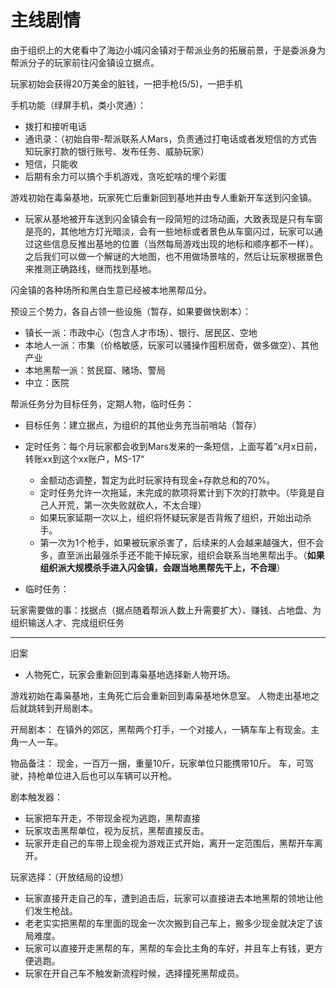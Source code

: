 # 主线剧情

由于组织上的大佬看中了海边小城闪金镇对于帮派业务的拓展前景，于是委派身为帮派分子的玩家前往闪金镇设立据点。



玩家初始会获得20万美金的脏钱，一把手枪(5/5)，一把手机

   手机功能（绿屏手机，类小灵通）：

- 拨打和接听电话
- 通讯录：（初始自带-帮派联系人Mars，负责通过打电话或者发短信的方式告知玩家打款的银行账号、发布任务、威胁玩家）
- 短信，只能收
- 后期有余力可以搞个手机游戏，贪吃蛇啥的埋个彩蛋



游戏初始在毒枭基地，玩家死亡后重新回到基地并由专人重新开车送到闪金镇。

- 玩家从基地被开车送到闪金镇会有一段简短的过场动画，大致表现是只有车窗是亮的，其他地方灯光暗淡，会有一些地标或者景色从车窗闪过，玩家可以通过这些信息反推出基地的位置（当然每局游戏出现的地标和顺序都不一样）。之后我们可以做一个解谜的大地图，也不用做场景啥的，然后让玩家根据景色来推测正确路线，继而找到基地。

  

闪金镇的各种场所和黑白生意已经被本地黑帮瓜分。

预设三个势力，各自占领一些设施（暂存，如果要做快剧本）：

- 镇长一派：市政中心（包含人才市场）、银行、居民区、空地
- 本地人一派：市集（价格敏感，玩家可以骚操作囤积居奇，做多做空）、其他产业
- 本地黑帮一派：贫民窟、赌场、警局
- 中立：医院



帮派任务分为目标任务，定期人物，临时任务：

- 目标任务：建立据点，为组织的其他业务充当前哨站（暂存）

- 定时任务：每个月玩家都会收到Mars发来的一条短信，上面写着”x月x日前，转账xx到这个xx账户，MS-17“
    - 金额动态调整，暂定为此时玩家持有现金+存款总和的70%。
    - 定时任务允许一次拖延，未完成的款项将累计到下次的打款中。（毕竟是自己人开荒，第一次失败就砍人，不太合理）
    - 如果玩家延期一次以上，组织将怀疑玩家是否背叛了组织，开始出动杀手。
    - 第一次为1个枪手，如果被玩家杀害了，后续来的人会越来越强大，但不会多，直至派出最强杀手还不能干掉玩家，组织会联系当地黑帮出手。（**如果组织派大规模杀手进入闪金镇，会跟当地黑帮先干上，不合理**）
- 临时任务：



玩家需要做的事：找据点（据点随着帮派人数上升需要扩大）、赚钱、占地盘、为组织输送人才、完成组织任务





---

旧案



- 人物死亡，玩家会重新回到毒枭基地选择新人物开场。

游戏初始在毒枭基地，主角死亡后会重新回到毒枭基地休息室。
人物走出基地之后就跳转到开局剧本。

开局剧本：
在镇外的郊区，黑帮两个打手，一个对接人，一辆车车上有现金。主角一人一车。

物品备注：
现金，一百万一捆，重量10斤，玩家单位只能携带10斤。
车，可驾驶，持枪单位进入后也可以车辆可以开枪。

剧本触发器：

- 玩家把车开走，不带现金视为逃跑，黑帮直接
- 玩家攻击黑帮单位，视为反抗，黑帮直接反击。
- 玩家开走自己的车带上现金视为游戏正式开始，离开一定范围后，黑帮开车离开。

玩家选择：（开放结局的设想）

- 玩家直接开走自己的车，遭到追击后，玩家可以直接进去本地黑帮的领地让他们发生枪战。
- 老老实实把黑帮的车里面的现金一次次搬到自己车上，搬多少现金就决定了该局难度。
- 玩家可以直接开走黑帮的车，黑帮的车会比主角的车好，并且车上有钱，更方便逃跑。
- 玩家在开自己车不触发新流程时候，选择撞死黑帮成员。